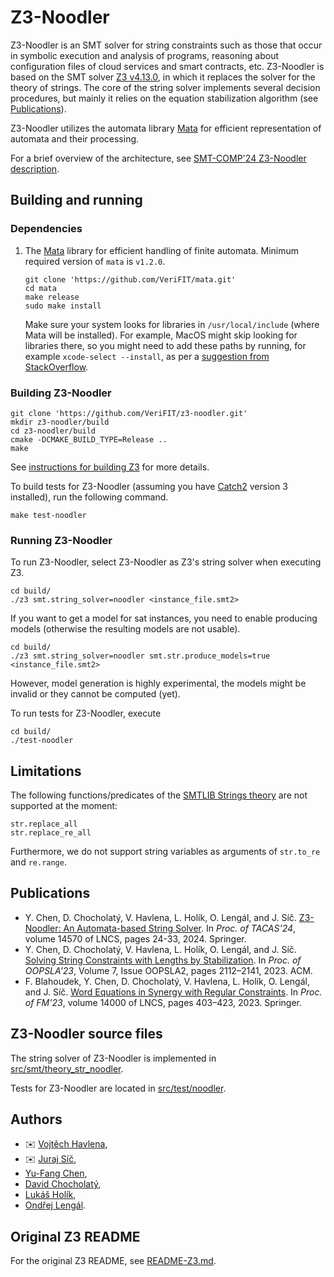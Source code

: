 # Z3-Noodler

Z3-Noodler is an SMT solver for string constraints such as those that occur in symbolic execution and analysis of programs, 
reasoning about configuration files of cloud services and smart contracts, etc.
Z3-Noodler is based on the SMT solver [Z3 v4.13.0](https://github.com/Z3Prover/z3/releases/tag/z3-4.13.0), in which it replaces the solver for the theory of strings. 
The core of the string solver implements several decision procedures, but mainly it relies on the equation stabilization algorithm (see [Publications](#publications)).

Z3-Noodler utilizes the automata library [Mata](https://github.com/VeriFIT/mata/) for efficient representation of automata and their processing.

For a brief overview of the architecture, see [SMT-COMP'24 Z3-Noodler description](doc/noodler/z3-noodler-system-description-2024.pdf).

[//]: # (TODO: Write the following paragraphs. ## Differences from Z3)

## Building and running

### Dependencies

1) The [Mata](https://github.com/VeriFIT/mata/) library for efficient handling of finite automata. Minimum required version of `mata` is `v1.2.0`.
    ```shell
    git clone 'https://github.com/VeriFIT/mata.git'
    cd mata
    make release
    sudo make install
    ```

    Make sure your system looks for libraries in `/usr/local/include` (where Mata will be installed). For example, MacOS might skip looking for libraries there, so you might need to add these paths by running, for example `xcode-select --install`, as per a [suggestion from StackOverflow](https://stackoverflow.com/a/26265473).

### Building Z3-Noodler

```shell
git clone 'https://github.com/VeriFIT/z3-noodler.git'
mkdir z3-noodler/build
cd z3-noodler/build
cmake -DCMAKE_BUILD_TYPE=Release ..
make
```
See [instructions for building Z3][cmake] for more details.

[visual_studio]: README-Z3.md#building-z3-on-windows-using-visual-studio-command-prompt
[make]: README-Z3.md#building-z3-using-make-and-gccclang
[cmake]: README-Z3.md#building-z3-using-cmake

To build tests for Z3-Noodler (assuming you have [Catch2](https://github.com/catchorg/Catch2) version 3 installed), run the following 
command.
```shell
make test-noodler
```

### Running Z3-Noodler
To run Z3-Noodler, select Z3-Noodler as Z3's string solver when executing Z3.
```shell
cd build/
./z3 smt.string_solver=noodler <instance_file.smt2> 
```

If you want to get a model for sat instances, you need to enable producing models (otherwise the resulting models are not usable).
```shell
cd build/
./z3 smt.string_solver=noodler smt.str.produce_models=true <instance_file.smt2> 
```
However, model generation is highly experimental, the models might be invalid or they cannot be computed (yet).

To run tests for Z3-Noodler, execute
```shell
cd build/
./test-noodler
```

## Limitations
The following functions/predicates of the [SMTLIB Strings theory](https://smt-lib.org/theories-UnicodeStrings.shtml) are not supported at the moment:
```
str.replace_all
str.replace_re_all
```
Furthermore, we do not support string variables as arguments of `str.to_re` and `re.range`.

## Publications
- Y. Chen, D. Chocholatý, V. Havlena, L. Holík, O. Lengál, and J. Síč. [Z3-Noodler: An Automata-based String Solver](https://doi.org/10.1007/978-3-031-57246-3_2). In *Proc. of TACAS'24*, volume 14570 of LNCS, pages 24-33, 2024. Springer. 
- Y. Chen, D. Chocholatý, V. Havlena, L. Holík, O. Lengál, and J. Síč. [Solving String Constraints with Lengths by Stabilization](https://doi.org/10.1145/3622872). In *Proc. of OOPSLA'23*, Volume 7, Issue OOPSLA2, pages  2112–2141, 2023. ACM.
- F. Blahoudek, Y. Chen, D. Chocholatý, V. Havlena, L. Holík, O. Lengál, and J. Síč. [Word Equations in Synergy with Regular Constraints](https://doi.org/10.1007/978-3-031-27481-7_23).  In *Proc. of FM’23*, volume 14000 of LNCS, pages 403–423, 2023. Springer.


## Z3-Noodler source files

The string solver of Z3-Noodler is implemented in [src/smt/theory_str_noodler](src/smt/theory_str_noodler).

Tests for Z3-Noodler are located in [src/test/noodler](src/test/noodler).

## Authors
- :envelope: [Vojtěch Havlena](mailto:ihavlena@fit.vut.cz?subject=[GitHub]%20Z3-Noodler),
- :envelope: [Juraj Síč](mailto:sicjuraj@fit.vut.cz?subject=[GitHub]%20Z3-Noodler),
- [Yu-Fang Chen](mailto:yfc@iis.sinica.edu.tw?subject=[GitHub]%20Z3-Noodler),
- [David Chocholatý](mailto:xchoch08@stud.fit.vutbr.cz?subject=[GitHub]%20Z3-Noodler),
- [Lukáš Holík](mailto:holik@fit.vut.cz?subject=[GitHub]%20Z3-Noodler),
- [Ondřej Lengál](mailto:lengal@fit.vut.cz?subject=[GitHub]%20Z3-Noodler).


## Original Z3 README

For the original Z3 README, see [README-Z3.md](README-Z3.md).
